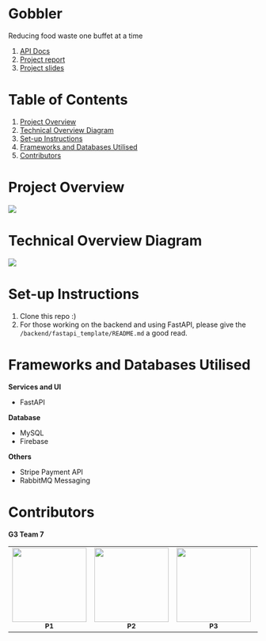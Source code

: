 # Gobbler
Reducing food waste one buffet at a time  

1. [API Docs](https://docs.google.com/document/d/1p9xU6xDQlhA96rWvjR7AQRDs3OLuAAEXLBefcChBxCc/edit)
2. [Project report](https://docs.google.com/document/d/1_VMYmIKxV-ouKZ3y6g-upth47BED7S6Sr370QjmmAiU/edit)
3. [Project slides](https://docs.google.com/presentation/d/1-TyOVTGNd1wzkaCL0MiyIqw7BWRxx_4Z8tZ8LAhiL3E/edit#slide=id.g1f43977f471_2_179)

# Table of Contents
1. [Project Overview](#project-overview)
2. [Technical Overview Diagram](#technical-overview-diagram)
3. [Set-up Instructions](#set-up-instructions)
5. [Frameworks and Databases Utilised](#frameworks-and-databases-utilised)
6. [Contributors](#contributors)


# Project Overview
<img src="logo.jpg">

# Technical Overview Diagram
<img src="ReadmeFiles\overview_new.png">

# Set-up Instructions
1. Clone this repo :)
2. For those working on the backend and using FastAPI, please give the `/backend/fastapi_template/README.md` a good read.

# Frameworks and Databases Utilised
**Services and UI**
- FastAPI

**Database**
- MySQL
- Firebase

**Others**
- Stripe Payment API
- RabbitMQ Messaging

# Contributors

**G3 Team 7**

<table>
    <tr>
        <td align="center"><img src="#" width="150px"/><br /><sub><b>P1</b></sub></a></td>
        <td align="center"><img src="#" width="150px"/><br /><sub><b>P2</b></sub></a></td>
        <td align="center"><img src="#" width="150px"/><br /><sub><b>P3</b></sub></a></td>
        <td align="center"><img src="#" width="150px"/><br /><sub><b>P4</b></sub></a></td>
        <td align="center"><img src="#" width="150px"/><br /><sub><b>P5</b></sub></a></td>
    </tr>
</table>
